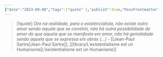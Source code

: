 ```yaml
---
{"date":"2023-09-08","tags":["quote" ],"publish":true,"PassFrontmatter":true}
---
```


> [!quote] *Ora na realidade, para o existencialista, não existe outro amor senão aquele que se constrói, não há outra possibilidade de amor do que aquela que se manifesta em amor, não há genialidade senão aquela que se expressa em obras (...)*
> \- [[Jean-Paul Sartre\|Jean-Paul Sartre]], [[library/L’existentialisme est un Humanisme\|L’existentialisme est un Humanisme]]  
